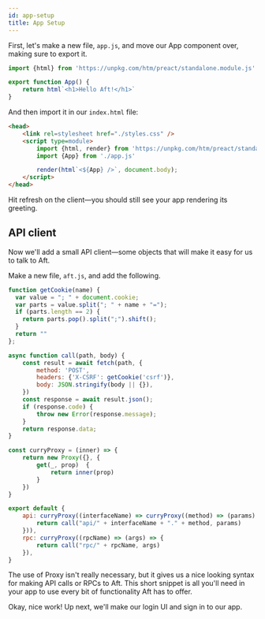 ```yaml
---
id: app-setup
title: App Setup
---
```


First, let's make a new file, `app.js`, and move our App component over, making sure to export it.

```js title="app.js"
import {html} from 'https://unpkg.com/htm/preact/standalone.module.js'

export function App() {
	return html`<h1>Hello Aft!</h1>`
}
```

And then import it in our `index.html` file:

```html title="index.html"
<head>
	<link rel=stylesheet href="./styles.css" />
	<script type=module>
		import {html, render} from 'https://unpkg.com/htm/preact/standalone.module.js'
		import {App} from './app.js'

		render(html`<${App} />`, document.body);
	</script>
</head>
```

Hit refresh on the client—you should still see your app rendering its greeting.

## API client

Now we'll add a small API client—some objects that will make it easy for us to talk to Aft.

Make a new file, `aft.js`, and add the following.

```js title="aft.js"
function getCookie(name) {
  var value = "; " + document.cookie;
  var parts = value.split("; " + name + "=");
  if (parts.length == 2) {
    return parts.pop().split(";").shift();
  }
  return ""
};

async function call(path, body) {
	const result = await fetch(path, {
		method: 'POST',
		headers: {'X-CSRF': getCookie('csrf')},
		body: JSON.stringify(body || {}),
	})
	const response = await result.json();
	if (response.code) {
		throw new Error(response.message);
	}
	return response.data;
}

const curryProxy = (inner) => {
	return new Proxy({}, {
		get(_, prop)  { 
			return inner(prop) 
		}
	})
}

export default {
	api: curryProxy((interfaceName) => curryProxy((method) => (params) => {
		return call("api/" + interfaceName + "." + method, params)
	})),
	rpc: curryProxy((rpcName) => (args) => {
		return call("rpc/" + rpcName, args)
	}),
}

```

The use of Proxy isn't really necessary, but it gives us a nice looking syntax for making API calls or RPCs to Aft. This short snippet is all you'll need in your app to use every bit of functionality Aft has to offer.

Okay, nice work! Up next, we'll make our login UI and sign in to our app.
